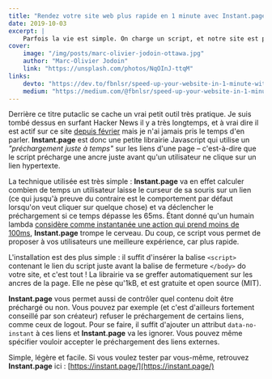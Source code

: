```yaml
---
title: "Rendez votre site web plus rapide en 1 minute avec Instant.page"
date: 2019-10-03
excerpt: |
    Parfois la vie est simple. On charge un script, et notre site est plus rapide. Mais quelle est cette sorcelerie ?
cover:
    image: "/img/posts/marc-olivier-jodoin-ottawa.jpg"
    author: "Marc-Olivier Jodoin"
    link: "https://unsplash.com/photos/NqOInJ-ttqM"
links:
    devto: "https://dev.to/fbnlsr/speed-up-your-website-in-1-minute-with-instant-page-49f1"
    medium: "https://medium.com/@fbnlsr/speed-up-your-website-in-1-minute-with-instant-page-b12c8d91db81"
---
```

Derrière ce titre putaclic se cache un vrai petit outil très pratique. Je suis tombé dessus en surfant Hacker News il y a très longtemps, et à vrai dire il est actif sur ce site [depuis février](https://github.com/fbnlsr/primative.net/commit/d862953f35a2ae0992ed11bd8c294bf8d7658a91) mais je n'ai jamais pris le temps d'en parler. **Instant.page** est donc une petite librairie Javascript qui utilise un *"préchargement juste à temps"* sur les liens d'une page – c'est-à-dire que le script précharge une ancre juste avant qu'un utilisateur ne clique sur un lien hypertexte.

La technique utilisée est très simple : **Instant.page** va en effet calculer combien de temps un utilisateur laisse le curseur de sa souris sur un lien (ce qui jusqu'à preuve du contraire est le comportement par défaut lorsqu'on veut cliquer sur quelque chose) et va déclencher le préchargement si ce temps dépasse les 65ms. Étant donné qu'un humain lambda [considère comme instantanée une action qui prend moins de 100ms](https://www.nngroup.com/articles/response-times-3-important-limits/), **Instant.page** trompe le cerveau. Du coup, ce script vous permet de proposer à vos utilisateurs une meilleure expérience, car plus rapide.

L'installation est des plus simple : il suffit d'insérer la balise `<script>` contenant le lien du script juste avant la balise de fermeture `</body>` do votre site, et c'est tout ! La librairie va se greffer automatiquement sur les ancres de la page. Elle ne pèse qu'1kB, et est gratuite et open source (MIT).

**Instant.page** vous permet aussi de contrôler quel contenu doit être préchargé ou non. Vous pouvez par exemple (et c'est d'ailleurs fortement conseillé par son créateur) refuser le préchargement de certains liens, comme ceux de logout. Pour se faire, il suffit d'ajouter un attribut `data-no-instant` à ces liens et **Instant.page** va les ignorer. Vous pouvez même spécifier vouloir accepter le préchargement des liens externes.

Simple, légère et facile. Si vous voulez tester par vous-même, retrouvez **Instant.page** ici : [https://instant.page/](https://instant.page/)
